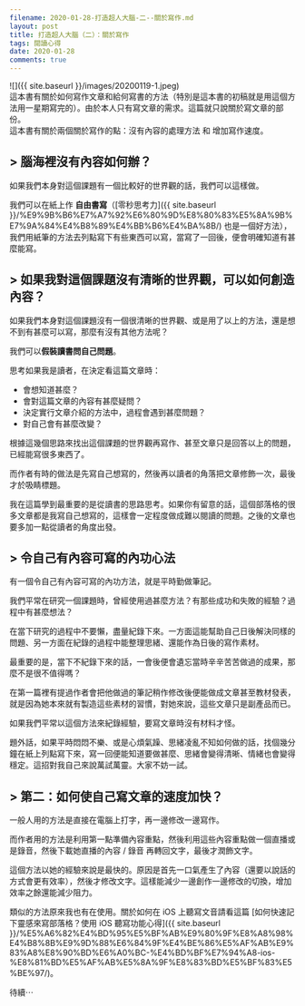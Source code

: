 ```yaml
---
filename: 2020-01-28-打造超人大腦-二--關於寫作.md
layout: post
title: 打造超人大腦（二）：關於寫作
tags: 閱讀心得
date: 2020-01-28
comments: true
---
```


![]({{ site.baseurl }}/images/20200119-1.jpeg)  
這本書有關於如何寫作文章和給何寫書的方法（特別是這本書的初稿就是用這個方法用一星期寫完的）。由於本人只有寫文章的需求。這篇就只說關於寫文章的部份。  
這本書有關於兩個關於寫作的點：沒有內容的處理方法 和 增加寫作速度。

## > 腦海裡沒有內容如何辦？

如果我們本身對這個課題有一個比較好的世界觀的話，我們可以這樣做。

我們可以在紙上作 **自由書寫**（[零秒思考力]({{ site.baseurl }}/%E9%9B%B6%E7%A7%92%E6%80%9D%E8%80%83%E5%8A%9B%E7%9A%84%E4%B8%89%E4%BB%B6%E4%BA%8B/) 也是一個好方法），我們用紙筆的方法去列點寫下有些東西可以寫，當寫了一回後，便會明確知道有甚麼能寫。

## > 如果我對這個課題沒有清晰的世界觀，可以如何創造內容？

如果我們本身對這個課題沒有一個很清晰的世界觀、或是用了以上的方法，還是想不到有甚麼可以寫，那麼有沒有其他方法呢？

我們可以**假裝讀書問自己問題**。

思考如果我是讀者，在決定看這篇文章時：

* 會想知道甚麼？
* 會對這篇文章的內容有甚麼疑問？
* 決定實行文章介紹的方法中，過程會遇到甚麼問題？
* 對自己會有甚麼改變？

根據這幾個思路來找出這個課題的世界觀再寫作、甚至文章只是回答以上的問題，已經能寫很多東西了。

而作者有時的做法是先寫自己想寫的，然後再以讀者的角落把文章修飾一次，最後才於吸睛標題。

我在這篇學到最重要的是從讀書的思路思考。如果你有留意的話，這個部落格的很多文章都是我寫自己想寫的，這樣會一定程度做成難以閱讀的問題。之後的文章也要多加一點從讀者的角度出發。

## > 令自己有內容可寫的內功心法

有一個令自己有內容可寫的內功方法，就是平時勤做筆記。

我們平常在研究一個課題時，曾經使用過甚麼方法？有那些成功和失敗的經驗？過程中有甚麼想法？

在當下研究的過程中不要懶，盡量紀錄下來。一方面這能幫助自己日後解決同樣的問題、另一方面在紀錄的過程中能整理思緒、還能作為日後的寫作素材。

最重要的是，當下不紀錄下來的話，一會後便會遺忘當時辛辛苦苦做過的成果，那麼不是很不值得嗎？

在第一篇裡有提過作者會把他做過的筆記稍作修改後便能做成文章甚至教材發表，就是因為她本來就有製造這些素材的習慣，對她來說，這些文章只是副產品而已。

如果我們平常以這個方法來紀錄經驗，要寫文章時沒有材料才怪。

題外話，如果平時悶悶不樂、或是心煩氣躁、思緒凌亂不知如何做的話，找個幾分鐘在紙上列點寫下來，寫一回便能知道要做甚麼、思緒會變得清晰、情緒也會變得穩定。這招對我自己來說萬試萬靈。大家不妨一試。

## > 第二：如何使自己寫文章的速度加快？

一般人用的方法是直接在電腦上打字，再一邊修改一邊寫作。

而作者用的方法是利用第一點準備內容重點，然後利用這些內容重點做一個直播或是錄音，然後下載她直播的內容 / 錄音 再轉回文字，最後才潤飾文字。

這個方法以她的經驗來說是最快的。原因是首先一口氣產生了內容（還要以說話的方式會更有效率），然後才修改文字。這樣能減少一邊創作一邊修改的切換，增加效率之餘還能減少阻力。

類似的方法原來我也有在使用。關於如何在 iOS 上聽寫文音請看這篇 [如何快速記下靈感來寫部落格？使用 iOS 聽寫功能心得]({{ site.baseurl }}/%E5%A6%82%E4%BD%95%E5%BF%AB%E9%80%9F%E8%A8%98%E4%B8%8B%E9%9D%88%E6%84%9F%E4%BE%86%E5%AF%AB%E9%83%A8%E8%90%BD%E6%A0%BC-%E4%BD%BF%E7%94%A8-ios-%E8%81%BD%E5%AF%AB%E5%8A%9F%E8%83%BD%E5%BF%83%E5%BE%97/)。

待續⋯
